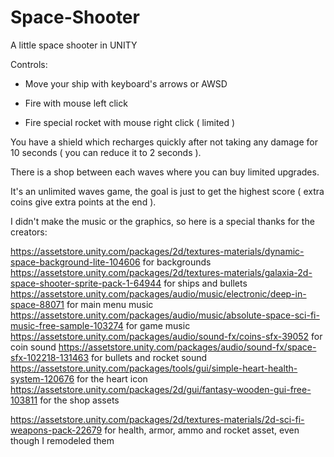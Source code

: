 # Space-Shooter
A little space shooter in UNITY

Controls:

- Move your ship with keyboard's arrows or AWSD

- Fire with mouse left click

- Fire special rocket with mouse right click ( limited )


You have a shield which recharges quickly after not taking any damage for 10 seconds ( you can reduce it to 2 seconds ).

There is a shop between each waves where you can buy limited upgrades.

It's an unlimited waves game, the goal is just to get the highest score ( extra coins give extra points at the end ).


I didn't make the music or the graphics, so here is a special thanks for the creators:

https://assetstore.unity.com/packages/2d/textures-materials/dynamic-space-background-lite-104606 for backgrounds
https://assetstore.unity.com/packages/2d/textures-materials/galaxia-2d-space-shooter-sprite-pack-1-64944 for ships and bullets
https://assetstore.unity.com/packages/audio/music/electronic/deep-in-space-88071 for main menu music
https://assetstore.unity.com/packages/audio/music/absolute-space-sci-fi-music-free-sample-103274 for game music
https://assetstore.unity.com/packages/audio/sound-fx/coins-sfx-39052 for coin sound
https://assetstore.unity.com/packages/audio/sound-fx/space-sfx-102218-131463 for bullets and rocket sound
https://assetstore.unity.com/packages/tools/gui/simple-heart-health-system-120676 for the heart icon
https://assetstore.unity.com/packages/2d/gui/fantasy-wooden-gui-free-103811 for the shop assets

https://assetstore.unity.com/packages/2d/textures-materials/2d-sci-fi-weapons-pack-22679 for health, armor, ammo and rocket asset, even though I remodeled them
